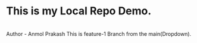 # This is my Local Repo Demo.
<br>
Author - Anmol Prakash
This is feature-1 Branch from the main(Dropdown).